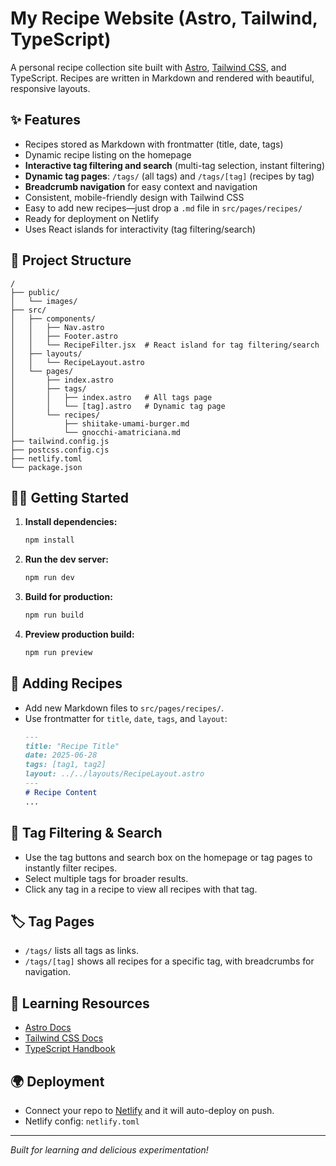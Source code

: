 # My Recipe Website (Astro, Tailwind, TypeScript)

A personal recipe collection site built with [Astro](https://astro.build), [Tailwind CSS](https://tailwindcss.com/), and TypeScript. Recipes are written in Markdown and rendered with beautiful, responsive layouts.

## ✨ Features
- Recipes stored as Markdown with frontmatter (title, date, tags)
- Dynamic recipe listing on the homepage
- **Interactive tag filtering and search** (multi-tag selection, instant filtering)
- **Dynamic tag pages**: `/tags/` (all tags) and `/tags/[tag]` (recipes by tag)
- **Breadcrumb navigation** for easy context and navigation
- Consistent, mobile-friendly design with Tailwind CSS
- Easy to add new recipes—just drop a `.md` file in `src/pages/recipes/`
- Ready for deployment on Netlify
- Uses React islands for interactivity (tag filtering/search)

## 🚀 Project Structure

```text
/
├── public/
│   └── images/
├── src/
│   ├── components/
│   │   ├── Nav.astro
│   │   ├── Footer.astro
│   │   └── RecipeFilter.jsx  # React island for tag filtering/search
│   ├── layouts/
│   │   └── RecipeLayout.astro
│   └── pages/
│       ├── index.astro
│       ├── tags/
│       │   ├── index.astro   # All tags page
│       │   └── [tag].astro   # Dynamic tag page
│       └── recipes/
│           ├── shiitake-umami-burger.md
│           └── gnocchi-amatriciana.md
├── tailwind.config.js
├── postcss.config.cjs
├── netlify.toml
└── package.json
```

## 🧑‍💻 Getting Started

1. **Install dependencies:**
   ```sh
   npm install
   ```
2. **Run the dev server:**
   ```sh
   npm run dev
   ```
3. **Build for production:**
   ```sh
   npm run build
   ```
4. **Preview production build:**
   ```sh
   npm run preview
   ```

## 📝 Adding Recipes
- Add new Markdown files to `src/pages/recipes/`.
- Use frontmatter for `title`, `date`, `tags`, and `layout`:
  ```markdown
  ---
  title: "Recipe Title"
  date: 2025-06-28
  tags: [tag1, tag2]
  layout: ../../layouts/RecipeLayout.astro
  ---
  # Recipe Content
  ...
  ```

## 🔎 Tag Filtering & Search
- Use the tag buttons and search box on the homepage or tag pages to instantly filter recipes.
- Select multiple tags for broader results.
- Click any tag in a recipe to view all recipes with that tag.

## 🏷️ Tag Pages
- `/tags/` lists all tags as links.
- `/tags/[tag]` shows all recipes for a specific tag, with breadcrumbs for navigation.

## 🌱 Learning Resources
- [Astro Docs](https://docs.astro.build/)
- [Tailwind CSS Docs](https://tailwindcss.com/docs)
- [TypeScript Handbook](https://www.typescriptlang.org/docs/)

## 🌍 Deployment
- Connect your repo to [Netlify](https://netlify.com/) and it will auto-deploy on push.
- Netlify config: `netlify.toml`

---

*Built for learning and delicious experimentation!*
